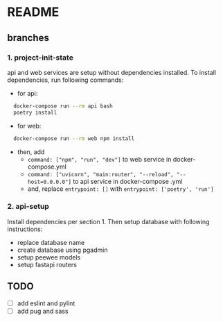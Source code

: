 # README

## branches

### 1. project-init-state

api and web services are setup without dependencies installed. To install dependencies, run following commands:

- for api:

```bash
  docker-compose run --rm api bash
  poetry install
```

- for web:

```bash
  docker-compose run --rm web npm install
```

- then, add
  - `command: ["npm", "run", "dev"]` to web service in docker-compose.yml
  - `command: ["uvicorn", "main:router", "--reload", "--host=0.0.0.0"]` to api service in docker-compose .yml
  - and, replace `entrypoint: []` with `entrypoint: ['poetry', 'run']`

### 2. api-setup

Install dependencies per section 1. Then setup database with following instructions:

- replace database name
- create database using pgadmin
- setup peewee models
- setup fastapi routers

## TODO

- [ ] add eslint and pylint
- [ ] add pug and sass
